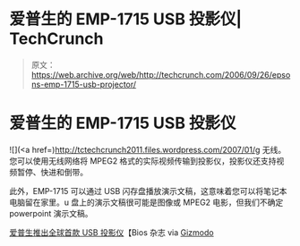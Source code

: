 # 爱普生的 EMP-1715 USB 投影仪| TechCrunch

> 原文：<https://web.archive.org/web/http://techcrunch.com/2006/09/26/epsons-emp-1715-usb-projector/>

# 爱普生的 EMP-1715 USB 投影仪

![](<a href=)http://tctechcrunch2011.files.wordpress.com/2007/01/g 无线。您可以使用无线网络将 MPEG2 格式的实际视频传输到投影仪，投影仪还支持视频暂停、快进和倒带。

此外，EMP-1715 可以通过 USB 闪存盘播放演示文稿，这意味着您可以将笔记本电脑留在家里。u 盘上的演示文稿很可能是图像或 MPEG2 电影，但我们不确定 powerpoint 演示文稿。

[爱普生推出全球首款 USB 投影仪](https://web.archive.org/web/20130627213100/http://www.biosmagazine.co.uk/article.php?id=4232)【Bios 杂志 via [Gizmodo](https://web.archive.org/web/20130627213100/http://www.gizmodo.com/gadgets/home-entertainment/epson-launches-highend-usb-projector-203052.php)